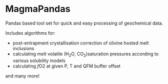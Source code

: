# MagmaPandas

Pandas based tool set for quick and easy processing of geochemical data.

Includes algorithms for:

- post-entrapment crystallisation correction of olivine hosted melt inclusions
- calculating melt volatile (H$_2$O, CO$_2$)saturation pressures according to various solubility models
- calculating *f*O2 at given P, T and QFM buffer offset

and many more!
